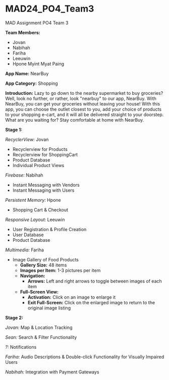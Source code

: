 # MAD24_PO4_Team3

MAD Assignment PO4 Team 3

**Team Members:**
- Jovan
- Nabihah
- Fariha
- Leeuwin
- Hpone Myint Myat Paing

**App Name:** NearBuy

**App Category:** Shopping

**Introduction:**
Lazy to go down to the nearby supermarket to buy groceries? Well, look no further, or rather, look "nearbuy" to our app, NearBuy.
With NearBuy, you can get your groceries without leaving your house!
With this app, you can choose the outlet closest to you, add your choice of products to your shopping e-cart, and it will all be delivered straight to your doorstep.
What are you waiting for? Stay comfortable at home with NearBuy.

**Stage 1:** 

*RecyclerView:* Jovan
- Recyclerview for Products
- Recyclerview for ShoppingCart
- Product Database
- Individual Product Views

*Firebase:* Nabihah
- Instant Messaging with Vendors
- Instant Messaging with Users

*Persistent Memory:* Hpone
- Shopping Cart & Checkout

*Responsive Layout:* Leeuwin
- User Registration & Profile Creation
- User Database
- Product Database

  

*Multimedia:* Fariha
- Image Gallery of Food Products
  - **Gallery Size:** 48 items
  - **Images per Item:** 1-3 pictures per item
  - **Navigation:**
    - **Arrows:** Left and right arrows to toggle between images of each item
  - **Full-Screen View:**
    - **Activation:** Click on an image to enlarge it
    - **Exit Full-Screen:** Click on the enlarged image to return to the original image listing

**Stage 2:**

*Jovan:*
Map & Location Tracking

*Sean:*
Search & Filter Functionality

*?:*
Notifications

*Fariha:*
Audio Descriptions & Double-click Functionality for Visually Impaired Users

*Nabihah:*
Integration with Payment Gateways
